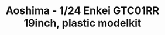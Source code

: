 ---
layout: product
title: "Aoshima - 1/24 Enkei GTC01RR 19inch, plastic modelkit"
price: "TBA" 
desc: "N/A"
img_path: "/assets/img/AO53317.jpg"
brand: "N/A"
available: false
special_offer: false
new: false
soon: false
cat: "010000"
subcat: "013700"
subsubcat: "0N/A"
sifra: "AO53317"
popular: false
---